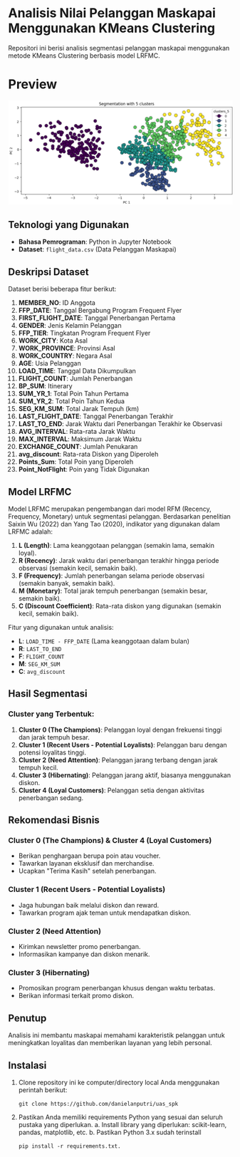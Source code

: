 # Analisis Nilai Pelanggan Maskapai Menggunakan KMeans Clustering

Repositori ini berisi analisis segmentasi pelanggan maskapai menggunakan metode KMeans Clustering berbasis model LRFMC.

# Preview

![Grafik Kmeans Without Library Github Preview](https://github.com/danielanputri/uas_spk/blob/main/preview.png)

## Teknologi yang Digunakan

- **Bahasa Pemrograman**: Python in Jupyter Notebook
- **Dataset**: `flight_data.csv` (Data Pelanggan Maskapai)

## Deskripsi Dataset

Dataset berisi beberapa fitur berikut:

1. **MEMBER_NO**: ID Anggota
2. **FFP_DATE**: Tanggal Bergabung Program Frequent Flyer
3. **FIRST_FLIGHT_DATE**: Tanggal Penerbangan Pertama
4. **GENDER**: Jenis Kelamin Pelanggan
5. **FFP_TIER**: Tingkatan Program Frequent Flyer
6. **WORK_CITY**: Kota Asal
7. **WORK_PROVINCE**: Provinsi Asal
8. **WORK_COUNTRY**: Negara Asal
9. **AGE**: Usia Pelanggan
10. **LOAD_TIME**: Tanggal Data Dikumpulkan
11. **FLIGHT_COUNT**: Jumlah Penerbangan
12. **BP_SUM**: Itinerary
13. **SUM_YR_1**: Total Poin Tahun Pertama
14. **SUM_YR_2**: Total Poin Tahun Kedua
15. **SEG_KM_SUM**: Total Jarak Tempuh (km)
16. **LAST_FLIGHT_DATE**: Tanggal Penerbangan Terakhir
17. **LAST_TO_END**: Jarak Waktu dari Penerbangan Terakhir ke Observasi
18. **AVG_INTERVAL**: Rata-rata Jarak Waktu
19. **MAX_INTERVAL**: Maksimum Jarak Waktu
20. **EXCHANGE_COUNT**: Jumlah Penukaran
21. **avg_discount**: Rata-rata Diskon yang Diperoleh
22. **Points_Sum**: Total Poin yang Diperoleh
23. **Point_NotFlight**: Poin yang Tidak Digunakan

## Model LRFMC

Model LRFMC merupakan pengembangan dari model RFM (Recency, Frequency, Monetary) untuk segmentasi pelanggan. Berdasarkan penelitian Saixin Wu (2022) dan Yang Tao (2020), indikator yang digunakan dalam LRFMC adalah:

1. **L (Length)**: Lama keanggotaan pelanggan (semakin lama, semakin loyal).
2. **R (Recency)**: Jarak waktu dari penerbangan terakhir hingga periode observasi (semakin kecil, semakin baik).
3. **F (Frequency)**: Jumlah penerbangan selama periode observasi (semakin banyak, semakin baik).
4. **M (Monetary)**: Total jarak tempuh penerbangan (semakin besar, semakin baik).
5. **C (Discount Coefficient)**: Rata-rata diskon yang digunakan (semakin kecil, semakin baik).

Fitur yang digunakan untuk analisis:

- **L**: `LOAD_TIME - FFP_DATE` (Lama keanggotaan dalam bulan)
- **R**: `LAST_TO_END`
- **F**: `FLIGHT_COUNT`
- **M**: `SEG_KM_SUM`
- **C**: `avg_discount`

## Hasil Segmentasi

### Cluster yang Terbentuk:

1. **Cluster 0 (The Champions)**: Pelanggan loyal dengan frekuensi tinggi dan jarak tempuh besar.
2. **Cluster 1 (Recent Users - Potential Loyalists)**: Pelanggan baru dengan potensi loyalitas tinggi.
3. **Cluster 2 (Need Attention)**: Pelanggan jarang terbang dengan jarak tempuh kecil.
4. **Cluster 3 (Hibernating)**: Pelanggan jarang aktif, biasanya menggunakan diskon.
5. **Cluster 4 (Loyal Customers)**: Pelanggan setia dengan aktivitas penerbangan sedang.

## Rekomendasi Bisnis

### Cluster 0 (The Champions) & Cluster 4 (Loyal Customers)

- Berikan penghargaan berupa poin atau voucher.
- Tawarkan layanan eksklusif dan merchandise.
- Ucapkan "Terima Kasih" setelah penerbangan.

### Cluster 1 (Recent Users - Potential Loyalists)

- Jaga hubungan baik melalui diskon dan reward.
- Tawarkan program ajak teman untuk mendapatkan diskon.

### Cluster 2 (Need Attention)

- Kirimkan newsletter promo penerbangan.
- Informasikan kampanye dan diskon menarik.

### Cluster 3 (Hibernating)

- Promosikan program penerbangan khusus dengan waktu terbatas.
- Berikan informasi terkait promo diskon.

## Penutup

Analisis ini membantu maskapai memahami karakteristik pelanggan untuk meningkatkan loyalitas dan memberikan layanan yang lebih personal.

## Instalasi

1. Clone repository ini ke computer/directory local Anda menggunakan perintah berikut:

   ```shell
   git clone https://github.com/danielanputri/uas_spk
   ```

2. Pastikan Anda memiliki requirements Python yang sesuai dan seluruh pustaka yang diperlukan.
   a. Install library yang diperlukan: scikit-learn, pandas, matplotlib, etc.
   b. Pastikan Python 3.x sudah terinstall
   ```shell
   pip install -r requirements.txt.
   ```
